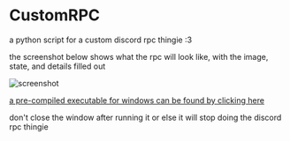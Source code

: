 # CustomRPC
a python script for a custom discord rpc thingie :3

the screenshot below shows what the rpc will look like, with the image, state, and details filled out

![screenshot](https://sleepie.dev/i/rpc_screenshot.png)

[a pre-compiled executable for windows can be found by clicking here](https://github.com/eepyfemboi/CustomRPC/releases/tag/2)

don't close the window after running it or else it will stop doing the discord rpc thingie
